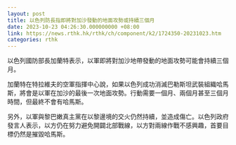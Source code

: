 ```yaml
---
layout: post
title: 以色列防長指即將對加沙發動的地面攻勢或持續三個月
date: 2023-10-23 04:26:30.000000000 +08:00
link: https://news.rthk.hk/rthk/ch/component/k2/1724350-20231023.htm
categories: rthk
---
```


以色列國防部長加蘭特表示，以軍即將對加沙地帶發動的地面攻勢可能會持續三個月。

加蘭特在特拉維夫的空軍指揮中心說，如果以色列成功消滅巴勒斯坦武裝組織哈馬斯，將會是以軍在加沙的最後一次地面攻勢。行動需要一個月、兩個月甚至三個月時間，但最終不會有哈馬斯。

另外，以軍與黎巴嫩真主黨在以黎邊境的交火仍然持續，並造成傷亡。以色列政府發言人表示，以方仍在努力避免開闢北部戰線，以方對兩線作戰不感興趣，首要目標仍然是摧毀哈馬斯。
